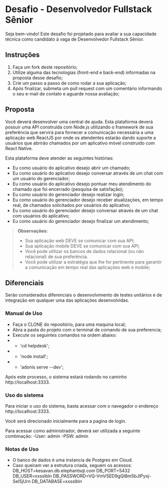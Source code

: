 # Desafio - Desenvolvedor Fullstack Sênior
Seja bem-vindo! Este desafio foi projetado para avaliar a sua capacidade técnica como candidato à vaga de Desenvolvedor Fullstack Sênior.

## Instruções
1. Faça um fork deste repositório;
2. Utilize alguma das tecnologias (front-end e back-end) informadas na proposta desse desafio;
3. Crie um passo a passo de como rodar a sua aplicação;
4. Após finalizar, submeta um pull request com um comentário informando o seu e-mail de contato e aguarde nossa avaliação;

## Proposta
Você deverá desenvolver uma central de ajuda. Esta plataforma deverá possuir uma API construída com Node.js utilizando o framework de sua preferência que servirá para fornecer a comunicação necessária a uma aplicação web ReactJS por onde os atendentes estarão dando suporte a usuários que abrirão chamados por um aplicativo móvel construído com React Native.

Esta plataforma deve atender as seguintes histórias:
- Eu como usuário do aplicativo desejo abrir um chamado;
- Eu como usuário do aplicativo desejo conversar através de um chat com um usuário do gerenciador;
- Eu como usuário do aplicativo desejo pontuar meu atendimento do chamado que foi encerrado (pesquisa de satisfação);
- Eu como usuário do gerenciador desejo realizar login;
- Eu como usuário do gerenciador desejo receber atualizações, em tempo real, de chamados solicitados por usuários do aplicativo;
- Eu como usuário do gerenciador desejo conversar através de um chat com usuários do aplicativo;
- Eu como usuário do gerenciador desejo finalizar um atendimento;

> **Observações:**
> - Sua aplicação web DEVE se comunicar com sua API;
> - Sua aplicação mobile DEVE se comunicar com sua API;
> - Você pode utilizar os bancos de dados relacional (ou não relacional) de sua preferência.
> - Você pode utilizar a estratégia que lhe for pertinente para garantir a comunicação em tempo real das aplicações web e mobile;

## Diferenciais
Serão considerados diferenciais o desenvolvimento de testes unitários e de integração em qualquer uma das aplicações desenvolvidas.

### Manual de Uso
- Faça o CLONE do repositório, para uma maquina local;
- Abra a pasta do projeto com o terminal de comando de sua preferencia;
- Execute os seguintes comandos na ordem abaixo:
- - 'cd helpdesk';
- - 'node install';
- - 'adonis serve --dev';

Após este processo, o sistema estará rodando no caminho http://localhost:3333.

### Uso do sistema
Para iniciar o uso do sistema, basta acessar com o navegador o endereço http://localhost:3333.

Você será direcionado inicialmente para a pagina de login.

Para acessar como administrador, deverá ser utilizada a seguinte combinação:
-User: admin
-PSW: admin

### Notas de Uso
- O banco de dados é uma instancia de Postgres em Cloud.
- Caso queiram ver a estrutura criada, seguem os acessos: 
DB_HOST=kesavan.db.elephantsql.com
DB_PORT=5432
DB_USER=xxsslbln
DB_PASSWORD=VQ-VmVSED9gQI8m5bJlPyxj-SeI5jUrn
DB_DATABASE=xxsslbln

